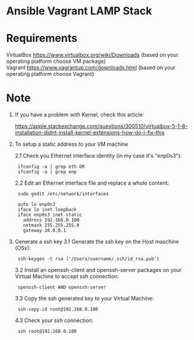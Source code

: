# Ansible Vagrant LAMP Stack
# Requirements

VirtualBox https://www.virtualbox.org/wiki/Downloads (based on your operating platform choose VM package) <br>
Vagrant https://www.vagrantup.com/downloads.html (based on your operating platform choose Vagrant)





# Note
1. If you have a problem with Kernel, check this article:

    https://apple.stackexchange.com/questions/300510/virtualbox-5-1-8-installation-didnt-install-kernel-extensions-how-do-i-fix-this

2. To setup a static address to your VM machine
 
    2.1 Check you Ethernet interface identity (in my case it's "enp0s3"): 
      
      	ifconfig -a | grep eth OR
      	ifconfig -a | grep enp

  	2.2 Edit an Ethernet interface file and replace a whole content: 
      
      	sudo gedit /etc/network/interfaces

      	auto lo enp0s3
      	iface lo inet loopback
      	iface enp0s3 inet static
          address 192.168.0.100
          netmask 255.255.255.0
          gateway 10.0.0.1

3. Generate a ssh key
    3.1 Generate the ssh key on the Host maschine (OSx):
        
        ssh-keygen -t rsa ('/Users/username/.ssh/id_rsa.pub')
        
    3.2 Install an openssh-client and openssh-server packages on your Virtual Machine to accept ssh connection:
        
        openssh-client AND openssh-server
    
    3.3 Copy the ssh generated key to your Virtual Machine: 
    
        ssh-copy-id root@192.168.0.100

    4.3 Check your ssh connection:
        
        ssh root@192.168.0.100
